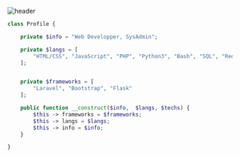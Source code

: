 ![header](https://capsule-render.vercel.app/api?type=waving&color=auto&height=220&section=header&text=Anas&fontSize=60&animation=fadeIn&fontAlignY=38&desc=Web%20Development%20%2F%20SysAdmin&descAlignY=51&descAlign=62)

```php
class Profile {

    private $info = "Web Developper, SysAdmin";

    private $langs = [
        "HTML/CSS", "JavaScript", "PHP", "Python3", "Bash", "SQL", "Redis"
    ];


    private $frameworks = [
        "Laravel", "Bootstrap", "Flask"
    ];

    public function __construct($info,  $langs, $techs) {
        $this -> frameworks = $frameworks;
        $this -> langs = $langs;
        $this -> info = $info;
    }

}
```


